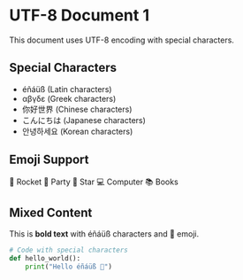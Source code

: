 # UTF-8 Document 1

This document uses UTF-8 encoding with special characters.

## Special Characters
- éñáüß (Latin characters)
- αβγδε (Greek characters)
- 你好世界 (Chinese characters)
- こんにちは (Japanese characters)
- 안녕하세요 (Korean characters)

## Emoji Support
🚀 Rocket
🎉 Party
🌟 Star
💻 Computer
📚 Books

## Mixed Content
This is **bold text** with éñáüß characters and 🚀 emoji.

```python
# Code with special characters
def hello_world():
    print("Hello éñáüß 🚀")
```
